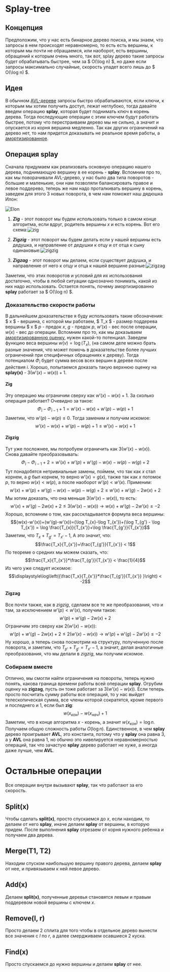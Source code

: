 # Splay-tree
## Концепция
Предположим, что у нас есть бинарное дерево поиска, и мы знаем, что запросы в нем происходят неравномерно, то есть есть вершины, к которым мы почти не обращаемся, или наоборот, есть вершины, обращений к которым очень много, так вот, splay дерево такие запросы будет обрабатывать быстрее, чем за $ O(\log n) $, но даже если запросы максимально случайные, скорость упадет всего лишь до $ O(\log n) $. 
## Идея
В обычном [AVL-дереве](./Algorithms.pdf) запросы быстро обрабатываются, если ключи, к которым мы хотим получить доступ, лежат неглубоко, тогда давайте введем операцию **splay**, которая будет поднимать ключ в корень дерева. Тогда последующие операции с этим ключем будут работать быстрее, потому что перестраиваем дерево мы не сильно, а значит и опускается из корня вершина медленно. Так как других ограничений на дерево нет, то нам придется доказывать не реальное время работы, а [амортизированное](../semester_1/Algorithms1.pdf). 
## Операция splay
Сначала придумаем как реализовать основную операцию нашего дерева, поднимающую вершину в ее корень - **splay**. Вспомним про то, как мы поворачивали AVL-дерево, у нас было два типа поворотов - большие и маленькие, они нам позволяли балансировать правое и левое поддерево, теперь же нам надо проталкивать вершину в корень, заведем для этого 3 новых поворота, в чем нам поможет наш дядюшка Илон:

![Elon](../assets/elon.png)

1. ***Zig*** - этот поворот мы будем использовать только в самом конце алгоритма, если вдруг, родитель вершины _x_ и есть корень. Вот его схема:![zig](../assets/zig.png)
 
2.  ***Zigzig*** - этот поворот мы будем делать если у нашей вершины есть дедушка, и направление от дедушки к отцу и от отца к сыну одинаковые:![zigzig](../assets/zigzig.png)
	
3. ***Zigzag*** - этот поворот мы делаем, если существует дедушка, и направление от него к отцу и отца к нашей вершине разные:![zigzag](../assets/zigzag.png)

Заметим, что этих поворотов и условий для их использования достаточно, чтобы в любой ситуации однозначно понимать, какой из них надо использовать. Остается понять, почему амортизированно **splay** работает за $ O(\log n) $.
### Доказательство скорости работы
В дальнейшем доказательстве я буду использовать такие обозначения:
$ x $ - вершина, с которой мы работаем,
$ T_x $ - размер поддерева вершины $ x $
$p$ - предок $x$,
$g$ - предок $p$, 
$w'(x)$ - вес после операции, 
$w(x)$ - вес до операции.
Вспомним про то, как мы доказываем [амортизированную оценку](Амортизированная%20оценка), нужен какой-то потенциал. Заведем функцию веса вершины $w(v) = \log(T_x)$, (на самом деле можно брать разные значения, что может помочь в доказательстве более лучших ограничений при специфичных обращениях к дереву). Тогда потенциалом $\Phi_i$ будет сумма весов всех вершин в дереве после действия $i$. Хорошо, попытаемся доказать такую верхнюю оценку на **splay(x)** - $3(w'(x) - w(x)) + 1$.
#### Zig
Эту операцию мы ограничим сверху как $w'(x) - w(x)+ 1$. За сколько операция работает? Очевидно за такое: $$\Phi_i - \Phi_{i-1} + 1 = w'(x) - w(x) + w'(p) - w(p) + 1$$ Заметим, что $w'(p) - w(p) \leq 0$. Тогда заменим и получим искомое:$$w'(x) - w(x) + w'(p) - w(p) + 1\leq w'(x) - w(x) + 1$$
#### Zigzig
Тут уже посложнее, мы попробуем ограничить как $3(w'(x) - w(x))$. Снова давайте преобразовывать: $$\Phi_i-\Phi_{i-1} + 2 = w'(x)+w'(p)+w'(g)-w(x)-w(p)-w(g)+2$$
Тут понадобятся нетривиальные замены, поймем, что так как _x_ стал корнем, а _g_ был корнем, то верно $w'(x) = g(x)$, также так как _x_ потомок _p_, то верно $w(x) < w(p)$, а после наоборот $w'(p) < w'(x)$. Применим: $$w'(x)+w'(p)+w'(g)-w(x)-w(p)-w(g)+2 \leq w'(x)+w'(g)-2w(x) + 2$$Мы хотим доказать, что она меньше $3(w'(x) - w(x))$, то есть: $$w'(x)+w'(g)-2w(x) + 2\leq 3(w'(x) - w(x))\rightarrow w(x)+w'(g)-2w'(x)\leq -2$$
Хорошо, вспомним о том, как расскладывается формула веса вершины:$$(w(x)-w'(x))+(w'(g)-w'(x))=(\log T_{x}-\log T_{x'})+(\log T_{g'} - \log T_{x'}) = \log \frac{T_{x}}{T_{x'}}+\log \frac{T_{g'}}{T_{x'}}$$Заметим, что $T_x + T_{g'} = T_{x'} - 1$,  А это значит, что: $$\frac{T_x}{T_{x'}}+\frac{T_{g'}}{T_{x'}} < 1$$По теореме о средних мы можем сказать, что: $$\frac{T_x}{T_{x'}}*\frac{T_{g'}}{T_{x'}} < \frac{1}{4}$$Из чего уже следует искомое: $$\displaystyle\log\left({\frac{T_x}{T_{x'}}*\frac{T_{g'}}{T_{x'}} }\right) < -2$$
#### Zigzag
Все почти также, как в *zigzig*, сделаем все те же преобразования, что и там, за исключением $w'(p) < w'(x)$, получим такое: $$w'(p)+w'(g)-2w(x) + 2$$Ограничим это сверху как $2(w'(x)-w(x))$:$$w'(p)+w'(g)-2w(x) + 2\leq 2(w'(x)-w(x)) \rightarrow w'(p)+w'(g)-2w'(x)\leq -2$$Ну хорошо, а теперь снова посмотрим на структуру, полученную после поворота, и заметим, что $T_{p'} + T_{g'} = T_{x'} - 1$, а значит, делая аналогичные преобразования, что мы делали в *zigzig*, мы получим искомое.
### Собираем вместе
Отлично, мы смогли найти ограничения на повороты, теперь нужно понять, какова граница времени работы всей операции **splay**. Огрубим оценку на **zigzag**, пусть он тоже работает за $3(w'(x) - w(x))$. Если теперь просто посчитать сумму работы все операций, то у нас выйдет телескопическая сумма, все члены которой сократятся, кроме первого и последнего и 1, если был **zig**:$$w(x_{кон}) - w(x_{нач}) + 1$$Заметим, что в конце алгоритма _x_ - корень, а значит $w(x_{кон})=\log n$. Получаем общую сложность работы $O(\log n)$. Единственное, в чем **splay** дерево проигрывает **AVL**, это константа, потому что у **splay** она равна 3, а у **AVL** она равна 1, но обычно это нивелируется неравномерностью операций, так что зачастую **splay** дерево работает не хуже, а иногда даже лучше, чем **AVL**.
# Остальные операции
Все операции внутри вызывают **splay**, так что работают за его скорость.
## Split(x)
Чтобы сделать **split(x)**, просто спускаемся до _x_, если находим, то делаем от него **splay**, иначе делаем **splay** от вершины, в которую придем. После выполнения **splay** отрезаем от корня нужного ребенка и получаем два дерева.
## Merge(T1, T2)
Находим спуском наибольшую вершину правого дерева, делаем **splay** от нее, и привязываем к ней левое дерево.
## Add(x)
Делаем **split(x)**, полученные деревья становятся левым и правым поддеревом новой вершины с ключем *x*.
## Remove(l, r)
Просто делаем 2 сплита для того чтобы в отдельное дерево вынести все значения с _l_ по _r_, а далее смердживаем осавшиеся 2 куска.
## Find(x)
Просто спускаемся до нужно вершины и делаем **splay** от нее.